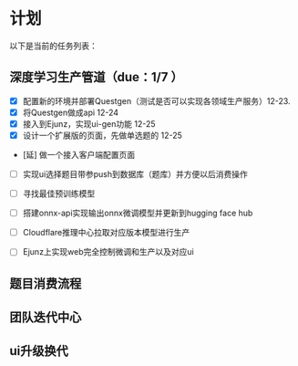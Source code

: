 # 计划

以下是当前的任务列表：

## 深度学习生产管道（due：1/7 ）
- [x] 配置新的环境并部署Questgen（测试是否可以实现各领域生产服务）12-23.
- [x] 将Questgen做成api 12-24
- [x] 接入到Ejunz，实现ui-gen功能 12-25
- [x] 设计一个扩展版的页面，先做单选题的 12-25
- [延] 做一个接入客户端配置页面
- [ ] 实现ui选择题目带参push到数据库（题库）并方便以后消费操作





- [ ] 寻找最佳预训练模型
- [ ] 搭建onnx-api实现输出onnx微调模型并更新到hugging face hub
- [ ] Cloudflare推理中心拉取对应版本模型进行生产
- [ ] Ejunz上实现web完全控制微调和生产以及对应ui

## 题目消费流程

## 团队迭代中心

## ui升级换代